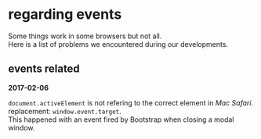 # regarding events

Some things work in some browsers but not all.  
Here is a list of problems we encountered during our developments.

## events related

**2017-02-06**

`document.activeElement` is not refering to the correct element in *Mac Safari*.  
replacement: `window.event.target`.  
This happened with an event fired by Bootstrap when closing a modal window.
